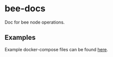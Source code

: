 # bee-docs
Doc for bee node operations.

## Examples

Example docker-compose files can be found [here](docker-compose).